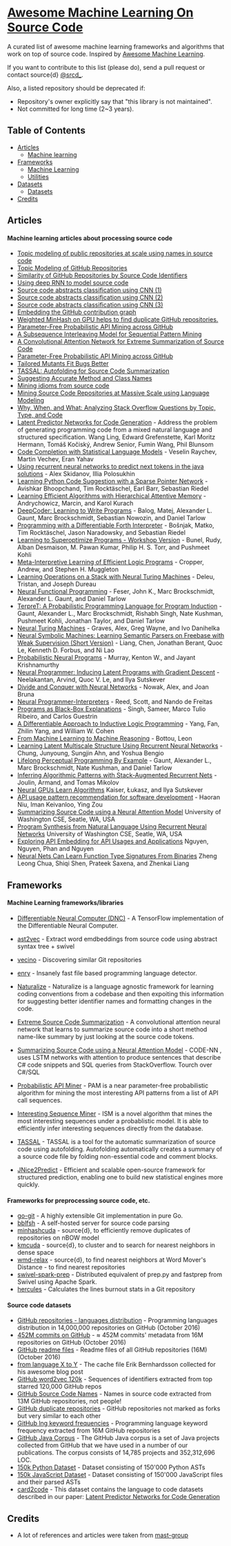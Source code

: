 # [Awesome Machine Learning On Source Code](https://github.com/src-d/awesome-machine-learning-on-source-code)

A curated list of awesome machine learning frameworks and algorithms that work on top of source code. Inspired by [Awesome Machine Learning](https://github.com/src-d/awesome-machine-learning-on-code).

If you want to contribute to this list (please do), send a pull request or contact source{d} [@srcd_](https://twitter.com/srcd_).

Also, a listed repository should be deprecated if:

* Repository's owner explicitly say that "this library is not maintained".
* Not committed for long time (2~3 years).

## Table of Contents

<!-- MarkdownTOC depth=4 -->

- [Articles](#articles)
    - [Machine learning](#articles-ML)
- [Frameworks](#frameworks)
    - [Machine Learning](#frameworks-ML)
    - [Utilities](#frameworks-utilities)
- [Datasets](#datasets)
    - [Datasets](#dataset-)
- [Credits](#credits)

<!-- /MarkdownTOC -->

<a name="articles"></a>
## Articles

<a name="articles-ML"></a>
#### Machine learning articles about processing source code 
* [Topic modeling of public repositories at scale using names in source code](https://arxiv.org/abs/1704.00135)
* [Topic Modeling of GitHub Repositories](https://blog.sourced.tech//post/github_topic_modeling/)
* [Similarity of GitHub Repositories by Source Code Identifiers](http://vmarkovtsev.github.io/techtalks-2017-moscow/)
* [Using deep RNN to model source code](http://vmarkovtsev.github.io/re-work-2016-london/)
* [Source code abstracts classification using CNN (1)](http://vmarkovtsev.github.io/re-work-2016-berlin/)
* [Source code abstracts classification using CNN (2)](http://vmarkovtsev.github.io/data-natives-2016/)
* [Source code abstracts classification using CNN (3)](http://vmarkovtsev.github.io/slush-2016/)
* [Embedding the GitHub contribution graph](https://egorbu.github.io/techtalks-2017-moscow)
* [Weighted MinHash on GPU helps to find duplicate GitHub repositories.](https://blog.sourced.tech//post/minhashcuda/)
* [Parameter-Free Probabilistic API Mining across GitHub](http://homepages.inf.ed.ac.uk/csutton/publications/fse2016.pdf)
* [A Subsequence Interleaving Model for Sequential Pattern Mining](http://homepages.inf.ed.ac.uk/csutton/publications/kdd2016-subsequence-interleaving.pdf)
* [A Convolutional Attention Network for Extreme Summarization of Source Code](http://arxiv.org/abs/1602.03001)
* [Parameter-Free Probabilistic API Mining across GitHub](http://homepages.inf.ed.ac.uk/csutton/publications/fse2016.pdf)
* [Tailored Mutants Fit Bugs Better](https://arxiv.org/abs/1611.02516)
* [TASSAL: Autofolding for Source Code Summarization](http://homepages.inf.ed.ac.uk/csutton/publications/icse2016-demo.pdf)
* [Suggesting Accurate Method and Class Names](http://homepages.inf.ed.ac.uk/csutton/publications/accurate-method-and-class.pdf)
* [Mining idioms from source code](http://homepages.inf.ed.ac.uk/csutton/publications/idioms.pdf)
* [Mining Source Code Repositories at Massive Scale using Language Modeling](http://homepages.inf.ed.ac.uk/csutton/publications/msr2013.pdf)
* [Why, When, and What: Analyzing Stack Overflow Questions by Topic, Type, and Code](http://homepages.inf.ed.ac.uk/csutton/publications/msrCh2013.pdf)
* [Latent Predictor Networks for Code Generation](https://arxiv.org/abs/1603.06744) - Address the problem of generating programming code from a mixed natural language and structured specification. Wang Ling, Edward Grefenstette, Karl Moritz Hermann, Tomáš Kočiský, Andrew Senior, Fumin Wang, Phil Blunsom
* [Code Completion with Statistical Language Models](http://www.srl.inf.ethz.ch/papers/pldi14-statistical.pdf) - Veselin Raychev, Martin Vechev, Eran Yahav
* [Using recurrent neural networks to predict next tokens in the java solutions](http://near.ai/articles/2017-06-01-Code-Completion-Demo/) - Alex Skidanov, Illia Polosukhin
* [Learning Python Code Suggestion with a Sparse Pointer Network](https://arxiv.org/abs/1611.08307) - Avishkar Bhoopchand, Tim Rocktäschel, Earl Barr, Sebastian Riedel
* [Learning Efficient Algorithms with Hierarchical Attentive Memory](http://arxiv.org/abs/1602.03218) - Andrychowicz, Marcin, and Karol Kurach
* [DeepCoder: Learning to Write Programs](http://arxiv.org/abs/1611.01989) - Balog, Matej, Alexander L. Gaunt, Marc Brockschmidt, Sebastian Nowozin, and Daniel Tarlow
* [Programming with a Differentiable Forth Interpreter](http://arxiv.org/abs/1605.06640) - Bošnjak, Matko, Tim Rocktäschel, Jason Naradowsky, and Sebastian Riedel
* [Learning to Superoptimize Programs - Workshop Version](http://arxiv.org/abs/1612.01094) - Bunel, Rudy, Alban Desmaison, M. Pawan Kumar, Philip H. S. Torr, and Pushmeet Kohli
* [Meta-Interpretive Learning of Efficient Logic Programs](https://uclmr.github.io/nampi/extended_abstracts/cropper.pdf) - Cropper, Andrew, and Stephen H. Muggleton
* [Learning Operations on a Stack with Neural Turing Machines](http://arxiv.org/abs/1612.00827) - Deleu, Tristan, and Joseph Dureau
* [Neural Functional Programming](http://arxiv.org/abs/1611.01988) - Feser, John K., Marc Brockschmidt, Alexander L. Gaunt, and Daniel Tarlow
* [TerpreT: A Probabilistic Programming Language for Program Induction](http://arxiv.org/abs/1612.00817) - Gaunt, Alexander L., Marc Brockschmidt, Rishabh Singh, Nate Kushman, Pushmeet Kohli, Jonathan Taylor, and Daniel Tarlow
* [Neural Turing Machines](http://arxiv.org/abs/1410.5401) - Graves, Alex, Greg Wayne, and Ivo Danihelka
* [Neural Symbolic Machines: Learning Semantic Parsers on Freebase with Weak Supervision (Short Version)](http://arxiv.org/abs/1612.01197) - Liang, Chen, Jonathan Berant, Quoc Le, Kenneth D. Forbus, and Ni Lao
* [Probabilistic Neural Programs](http://arxiv.org/abs/1612.00712) - Murray, Kenton W., and Jayant Krishnamurthy
* [Neural Programmer: Inducing Latent Programs with Gradient Descent](http://arxiv.org/abs/1511.04834) - Neelakantan, Arvind, Quoc V. Le, and Ilya Sutskever
* [Divide and Conquer with Neural Networks](http://arxiv.org/abs/1611.02401) - Nowak, Alex, and Joan Bruna
* [Neural Programmer-Interpreters](http://arxiv.org/abs/1511.06279) - Reed, Scott, and Nando de Freitas
* [Programs as Black-Box Explanations](http://arxiv.org/abs/1611.07579) - Singh, Sameer, Marco Tulio Ribeiro, and Carlos Guestrin
* [A Differentiable Approach to Inductive Logic Programming](https://uclmr.github.io/nampi/extended_abstracts/yang.pdf) - Yang, Fan, Zhilin Yang, and William W. Cohen
* [From Machine Learning to Machine Reasoning](http://arxiv.org/abs/1102.1808) - Bottou, Leon
* [Learning Latent Multiscale Structure Using Recurrent Neural Networks](https://uclmr.github.io/nampi/extended_abstracts/chung.pdf) - Chung, Junyoung, Sungjin Ahn, and Yoshua Bengio
* [Lifelong Perceptual Programming By Example](http://arxiv.org/abs/1611.02109) - Gaunt, Alexander L., Marc Brockschmidt, Nate Kushman, and Daniel Tarlow
* [Inferring Algorithmic Patterns with Stack-Augmented Recurrent Nets](http://arxiv.org/abs/1503.01007) - Joulin, Armand, and Tomas Mikolov
* [Neural GPUs Learn Algorithms](http://arxiv.org/abs/1511.08228) Kaiser, Łukasz, and Ilya Sutskever
* [API usage pattern recommendation for software development](http://www.sciencedirect.com/science/article/pii/S0164121216301200) - Haoran Niu, Iman Keivanloo, Ying Zou
* [Summarizing Source Code using a Neural Attention Model](https://github.com/sriniiyer/codenn/blob/master/summarizing_source_code.pdf) University of Washington CSE, Seatle, WA, USA
* [Program Synthesis from Natural Language Using Recurrent Neural Networks](https://homes.cs.washington.edu/~mernst/pubs/nl-command-tr170301.pdf) University of Washington CSE, Seatle, WA, USA
* [Exploring API Embedding for API Usages and Applications](http://home.eng.iastate.edu/~trong/projects/jv2cs/) Nguyen, Nguyen, Phan and Nguyen
* [Neural Nets Can Learn Function Type Signatures From Binaries](https://www.usenix.org/system/files/conference/usenixsecurity17/sec17-chua.pdf) Zheng Leong Chua, Shiqi Shen, Prateek Saxena, and Zhenkai Liang

<a name="frameworks"></a>
## Frameworks

<a name="frameworks-ML"></a>
#### Machine Learning frameworks/libraries
* [Differentiable Neural Computer (DNC)](https://github.com/deepmind/dnc) - A TensorFlow implementation of the Differentiable Neural Computer.
* [ast2vec](https://github.com/src-d/ast2vec) - Extract word emdbeddings from source code using abstract syntax tree + swivel
* [vecino](https://github.com/src-d/vecino) - Discovering similar Git repositories
* [enry](https://github.com/src-d/enry) - Insanely fast file based programming language detector.

* [Naturalize](https://github.com/mast-group/naturalize) - Naturalize is a language agnostic framework for learning coding conventions from a codebase and then expoiting this information for suggesting better identifier names and formatting changes in the code. 
* [Extreme Source Code Summarization](https://github.com/mast-group/convolutional-attention ) - A convolutional attention neural network that learns to summarize source code into a short method name-like summary by just looking at the source code tokens. 
* [Summarizing Source Code using a Neural Attention Model](https://github.com/sriniiyer/codenn) - CODE-NN , uses LSTM networks with attention to produce sentences that describe C# code snippets and SQL queries from StackOverflow. Tourch over C#/SQL
* [Probabilistic API Miner](https://github.com/mast-group/api-mining) - PAM is a near parameter-free probabilistic algorithm for mining the most interesting API patterns from a list of API call sequences. 
* [Interesting Sequence Miner](https://github.com/mast-group/sequence-mining) - ISM is a novel algorithm that mines the most interesting sequences under a probablistic model. It is able to efficiently infer interesting sequences directly from the database. 
* [TASSAL](https://github.com/mast-group/tassal) - TASSAL is a tool for the automatic summarization of source code using autofolding. Autofolding automatically creates a summary of a source code file by folding non-essential code and comment blocks.
* [JNice2Predict](http://www.nice2predict.org/) - Efficient and scalable open-source framework for structured prediction, enabling one to build new statistical engines more quickly.



<a name="frameworks-utilities"></a>
#### Frameworks for preprocessing source code, etc.
* [go-git](https://github.com/src-d/go-git) - A highly extensible Git implementation in pure Go.
* [bblfsh](https://github.com/bblfsh) - A self-hosted server for source code parsing
* [minhashcuda](https://github.com/src-d/minhashcuda) - source{d}, to efficiently remove duplicates of repositories on nBOW model
* [kmcuda](https://github.com/src-d/kmcuda) - source{d}, to cluster and to search for nearest neighbors in dense space
* [wmd-relax](https://github.com/src-d/wmd-relax) - source{d}, to find nearest neighbors at Word Mover's Distance - to find nearest repositories
* [swivel-spark-prep](https://github.com/src-d/swivel-spark-prep) - Distributed equivalent of prep.py and fastprep from Swivel using Apache Spark.
* [hercules](https://github.com/src-d/hercules) - Calculates the lines burnout stats in a Git repository


<a name="datasets"></a>
#### Source code datasets
<a name="dataset-"></a>
* [GitHub repositories - languages distribution](https://data.world/source-d/github-repositories-languages-distribution) - Programming languages distribution in 14,000,000 repositories on GitHub (October 2016)
* [452M commits on GitHub](https://data.world/vmarkovtsev/452-m-commits-on-github) - ≈ 452M commits' metadata from 16M repositories on GitHub (October 2016)
* [GitHub readme files](https://data.world/vmarkovtsev/github-readme-files) - Readme files of all GitHub repositories (16M) (October 2016)
* [from language X to Y](https://data.world/vmarkovtsev/from-language-x-to-y) - The cache file Erik Bernhardsson collected for his awesome blog post
* [GitHub word2vec 120k](https://data.world/vmarkovtsev/github-word-2-vec-120-k) - Sequences of identifiers extracted from top starred 120,000 GitHub repos
* [GitHub Source Code Names](https://data.world/vmarkovtsev/github-source-code-names) - Names in source code extracted from 13M GitHub repositories, not people!
* [GitHub duplicate repositories](https://data.world/vmarkovtsev/github-duplicate-repositories) - GitHub repositories not marked as forks but very similar to each other
* [GitHub lng keyword frequencies](https://data.world/vmarkovtsev/github-lng-keyword-frequencies) - Programming language keyword frequency extracted from 16M GitHub repositories
* [GitHub Java Corpus](http://groups.inf.ed.ac.uk/cup/javaGithub/ ) - The GitHub Java corpus is a set of Java projects collected from GitHub that we have used in a number of our publications. The corpus consists of 14,785 projects and 352,312,696 LOC.
* [150k Python Dataset](http://www.srl.inf.ethz.ch/py150.php) - Dataset consisting of 150'000 Python ASTs
* [150k JavaScript Dataset](http://www.srl.inf.ethz.ch/js150.php) - Dataset consisting of 150'000 JavaScript files and their parsed ASTs
* [card2code](https://github.com/deepmind/card2code) - This dataset contains the language to code datasets described in our paper: [Latent Predictor Networks for Code Generation](https://arxiv.org/abs/1603.06744)


<a name="credits"></a>
## Credits

* A lot of references and articles were taken from [mast-group](https://mast-group.github.io/)
